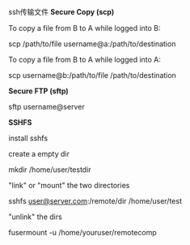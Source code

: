 ssh传输文件
**Secure Copy (scp)**

To copy a file from B to A while logged into B:

scp /path/to/file username@a:/path/to/destination

To copy a file from B to A while logged into A:

scp username@b:/path/to/file /path/to/destination

**Secure FTP (sftp)**

sftp username@server

**SSHFS**

install sshfs

create a empty dir

mkdir /home/user/testdir

"link" or "mount" the two directories

sshfs user@server.com:/remote/dir /home/user/test

"unlink" the dirs

fusermount -u /home/youruser/remotecomp


